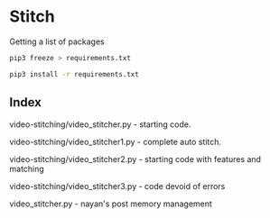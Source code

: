 # Stitch

Getting a list of packages

```bash
pip3 freeze > requirements.txt

```

```bash
pip3 install -r requirements.txt

```

## Index

video-stitching/video_stitcher.py - starting code.

video-stitching/video_stitcher1.py - complete auto stitch.

video-stitching/video_stitcher2.py - starting code with features and matching

video-stitching/video_stitcher3.py - code devoid of errors

video_stitcher.py - nayan's post memory management
